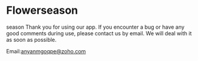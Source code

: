 # Flowerseason
season
Thank you for using our app. If you encounter a bug or have any good comments during use, please contact us by email. We will deal with it as soon as possible.

Email:anyanmgoqpe@zoho.com
